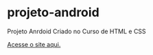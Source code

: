 # projeto-android
Projeto Anrdoid Criado no Curso de HTML e CSS

<a href="https://davidsilva32.github.io/projeto-android/">Acesse o site aqui.</a>
